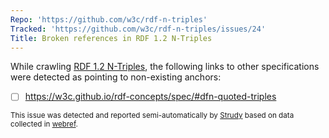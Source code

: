 ```yaml
---
Repo: 'https://github.com/w3c/rdf-n-triples'
Tracked: 'https://github.com/w3c/rdf-n-triples/issues/24'
Title: Broken references in RDF 1.2 N-Triples
---
```


While crawling [RDF 1.2 N-Triples](https://w3c.github.io/rdf-n-triples/spec/), the following links to other specifications were detected as pointing to non-existing anchors:
* [ ] https://w3c.github.io/rdf-concepts/spec/#dfn-quoted-triples

<sub>This issue was detected and reported semi-automatically by [Strudy](https://github.com/w3c/strudy/) based on data collected in [webref](https://github.com/w3c/webref/).</sub>
